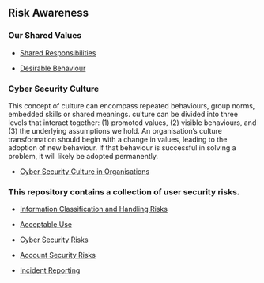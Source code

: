 ## Risk Awareness

### Our Shared Values

- [Shared Responsibilities](shared_responsibilities.md)

- [Desirable Behaviour](desirable_behaviour.md)

### Cyber Security Culture

This concept of culture can encompass repeated behaviours, group norms, embedded skills or shared
meanings. culture can be divided into three levels that interact together:
(1) promoted values, 
(2) visible behaviours, and 
(3) the underlying assumptions we hold.
An organisation’s culture transformation should begin with a change in values, leading to the adoption of new behaviour. If that behaviour is successful in solving a problem, it will likely be adopted permanently.

- [Cyber Security Culture in Organisations](cyber_security_cuture_in_organisations.md)


### This repository contains a collection of user security risks.

- [Information Classification and Handling Risks](information-classification-and-handling-risk.md)

- [Acceptable Use](acceptable-use.md)

- [Cyber Security Risks](cyber-security-risks.md)

- [Account Security Risks](account-security.md)

- [Incident Reporting](incident-reporting.md)
